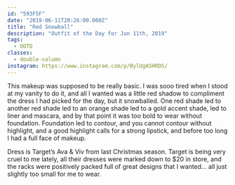 ```yaml
---
id: "593F5F"
date: "2019-06-11T20:26:00.000Z"
title: "Red Snowball"
description: "Outfit of the Day for Jun 11th, 2019"
tags:
  - OOTD
classes:
  - double-column
instagram: https://www.instagram.com/p/BylUgASHRD5/
---
```

This makeup was supposed to be really basic. I was sooo tired when I stood at my vanity to do it, and all I wanted was a little red shadow to compliment the dress I had picked for the day, but it snowballed. One red shade led to another red shade led to an orange shade led to a gold accent shade, led to liner and mascara, and by that point it was too bold to wear without foundation. Foundation led to contour, and you cannot contour without highlight, and a good highlight calls for a strong lipstick, and before too long I had a full face of makeup.

Dress is Target’s Ava & Viv from last Christmas season. Target is being very cruel to me lately, all their dresses were marked down to $20 in store, and the racks were positively packed full of great designs that I wanted... all just slightly too small for me to wear.
